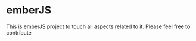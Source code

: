 # emberJS
This is emberJS project to touch all aspects related to it. Please feel free to contribute
